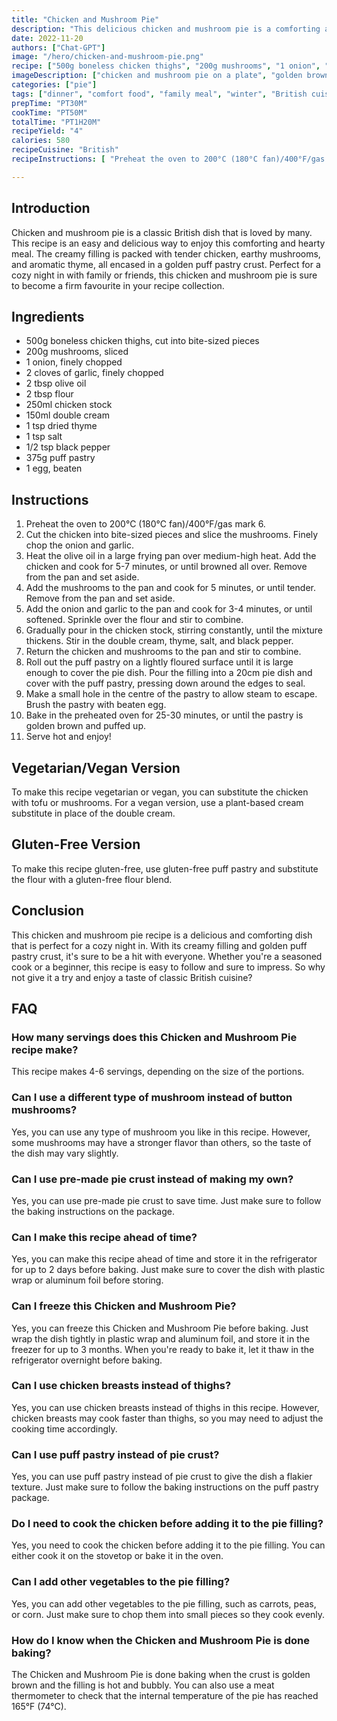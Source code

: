```yaml
---
title: "Chicken and Mushroom Pie"
description: "This delicious chicken and mushroom pie is a comforting and satisfying dish that everyone will love. Perfect for a cozy night in with family or friends."
date: 2022-11-20
authors: ["Chat-GPT"]
image: "/hero/chicken-and-mushroom-pie.png"
recipe: ["500g boneless chicken thighs", "200g mushrooms", "1 onion", "2 cloves of garlic", "2 tbsp olive oil", "2 tbsp flour", "250ml chicken stock", "150ml double cream", "1 tsp dried thyme", "1 tsp salt", "1/2 tsp black pepper", "375g puff pastry"]
imageDescription: ["chicken and mushroom pie on a plate", "golden brown crust", "creamy filling", "steaming hot"]
categories: ["pie"]
tags: ["dinner", "comfort food", "family meal", "winter", "British cuisine"]
prepTime: "PT30M"
cookTime: "PT50M"
totalTime: "PT1H20M"
recipeYield: "4"
calories: 580
recipeCuisine: "British"
recipeInstructions: [ "Preheat the oven to 200°C (180°C fan)/400°F/gas mark 6.", "Cut the chicken into bite-sized pieces and slice the mushrooms. Finely chop the onion and garlic.", "Heat the olive oil in a large frying pan over medium-high heat. Add the chicken and cook for 5-7 minutes, or until browned all over. Remove from the pan and set aside.", "Add the mushrooms to the pan and cook for 5 minutes, or until tender. Remove from the pan and set aside.", "Add the onion and garlic to the pan and cook for 3-4 minutes, or until softened. Sprinkle over the flour and stir to combine.", "Gradually pour in the chicken stock, stirring constantly, until the mixture thickens. Stir in the double cream, thyme, salt, and black pepper.", "Return the chicken and mushrooms to the pan and stir to combine.", "Roll out the puff pastry on a lightly floured surface until it is large enough to cover the pie dish. Pour the filling into a 20cm pie dish and cover with the puff pastry, pressing down around the edges to seal.", "Make a small hole in the centre of the pastry to allow steam to escape. Brush the pastry with beaten egg.", "Bake in the preheated oven for 25-30 minutes, or until the pastry is golden brown and puffed up.", "Serve hot and enjoy!"]

---
```


## Introduction

Chicken and mushroom pie is a classic British dish that is loved by many. This recipe is an easy and delicious way to enjoy this comforting and hearty meal. The creamy filling is packed with tender chicken, earthy mushrooms, and aromatic thyme, all encased in a golden puff pastry crust. Perfect for a cozy night in with family or friends, this chicken and mushroom pie is sure to become a firm favourite in your recipe collection.

## Ingredients

- 500g boneless chicken thighs, cut into bite-sized pieces
- 200g mushrooms, sliced
- 1 onion, finely chopped
- 2 cloves of garlic, finely chopped
- 2 tbsp olive oil
- 2 tbsp flour
- 250ml chicken stock
- 150ml double cream
- 1 tsp dried thyme
- 1 tsp salt
- 1/2 tsp black pepper
- 375g puff pastry
- 1 egg, beaten

## Instructions

1. Preheat the oven to 200°C (180°C fan)/400°F/gas mark 6.
2. Cut the chicken into bite-sized pieces and slice the mushrooms. Finely chop the onion and garlic.
3. Heat the olive oil in a large frying pan over medium-high heat. Add the chicken and cook for 5-7 minutes, or until browned all over. Remove from the pan and set aside.
4. Add the mushrooms to the pan and cook for 5 minutes, or until tender. Remove from the pan and set aside.
5. Add the onion and garlic to the pan and cook for 3-4 minutes, or until softened. Sprinkle over the flour and stir to combine.
6. Gradually pour in the chicken stock, stirring constantly, until the mixture thickens. Stir in the double cream, thyme, salt, and black pepper.
7. Return the chicken and mushrooms to the pan and stir to combine.
8. Roll out the puff pastry on a lightly floured surface until it is large enough to cover the pie dish. Pour the filling into a 20cm pie dish and cover with the puff pastry, pressing down around the edges to seal.
9. Make a small hole in the centre of the pastry to allow steam to escape. Brush the pastry with beaten egg.
10. Bake in the preheated oven for 25-30 minutes, or until the pastry is golden brown and puffed up.
11. Serve hot and enjoy!

## Vegetarian/Vegan Version

To make this recipe vegetarian or vegan, you can substitute the chicken with tofu or mushrooms. For a vegan version, use a plant-based cream substitute in place of the double cream.

## Gluten-Free Version

To make this recipe gluten-free, use gluten-free puff pastry and substitute the flour with a gluten-free flour blend.

## Conclusion

This chicken and mushroom pie recipe is a delicious and comforting dish that is perfect for a cozy night in. With its creamy filling and golden puff pastry crust, it's sure to be a hit with everyone. Whether you're a seasoned cook or a beginner, this recipe is easy to follow and sure to impress. So why not give it a try and enjoy a taste of classic British cuisine?

## FAQ

### How many servings does this Chicken and Mushroom Pie recipe make?

This recipe makes 4-6 servings, depending on the size of the portions.

### Can I use a different type of mushroom instead of button mushrooms?

Yes, you can use any type of mushroom you like in this recipe. However, some mushrooms may have a stronger flavor than others, so the taste of the dish may vary slightly.

### Can I use pre-made pie crust instead of making my own?

Yes, you can use pre-made pie crust to save time. Just make sure to follow the baking instructions on the package.

### Can I make this recipe ahead of time?

Yes, you can make this recipe ahead of time and store it in the refrigerator for up to 2 days before baking. Just make sure to cover the dish with plastic wrap or aluminum foil before storing.

### Can I freeze this Chicken and Mushroom Pie?

Yes, you can freeze this Chicken and Mushroom Pie before baking. Just wrap the dish tightly in plastic wrap and aluminum foil, and store it in the freezer for up to 3 months. When you're ready to bake it, let it thaw in the refrigerator overnight before baking.

### Can I use chicken breasts instead of thighs?

Yes, you can use chicken breasts instead of thighs in this recipe. However, chicken breasts may cook faster than thighs, so you may need to adjust the cooking time accordingly.

### Can I use puff pastry instead of pie crust?

Yes, you can use puff pastry instead of pie crust to give the dish a flakier texture. Just make sure to follow the baking instructions on the puff pastry package.

### Do I need to cook the chicken before adding it to the pie filling?

Yes, you need to cook the chicken before adding it to the pie filling. You can either cook it on the stovetop or bake it in the oven.

### Can I add other vegetables to the pie filling?

Yes, you can add other vegetables to the pie filling, such as carrots, peas, or corn. Just make sure to chop them into small pieces so they cook evenly.

### How do I know when the Chicken and Mushroom Pie is done baking?

The Chicken and Mushroom Pie is done baking when the crust is golden brown and the filling is hot and bubbly. You can also use a meat thermometer to check that the internal temperature of the pie has reached 165°F (74°C).